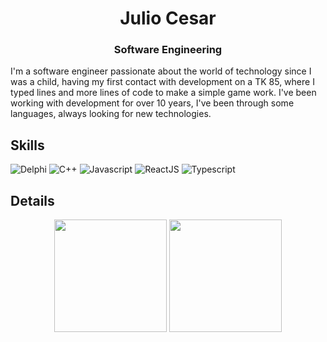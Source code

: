 <h1 align="center">Julio Cesar</h1>
<h3 align="center">Software Engineering</h3>

I'm a software engineer passionate about the world of technology since I was a child, having my first contact with development on a TK 85, where I typed lines and more lines of code to make a simple game work. I've been working with development for over 10 years, I've been through some languages, always looking for new technologies.

## Skills
![Delphi](https://img.shields.io/badge/Delphi-EE1F35.svg?style=for-the-badge&logo=Delphi&logoColor=white)
![C++](https://img.shields.io/badge/C++-00599C.svg?style=for-the-badge&logo=C++&logoColor=white)
![Javascript](https://img.shields.io/badge/JavaScript-F7DF1E.svg?style=for-the-badge&logo=JavaScript&logoColor=black)
![ReactJS](https://img.shields.io/badge/React-61DAFB.svg?style=for-the-badge&logo=React&logoColor=black)
![Typescript](https://img.shields.io/badge/TypeScript-3178C6.svg?style=for-the-badge&logo=TypeScript&logoColor=white)

## Details
<div align="center">
  <img height="180em" src="https://github-readme-stats.vercel.app/api?username=juliocandrade&show_icons=true&theme=dracula"/>
  <img height="180em" src="https://github-readme-stats.vercel.app/api/top-langs/?username=juliocandrade&layout=compact&langs_count=7&theme=dracula"/>
</div>
